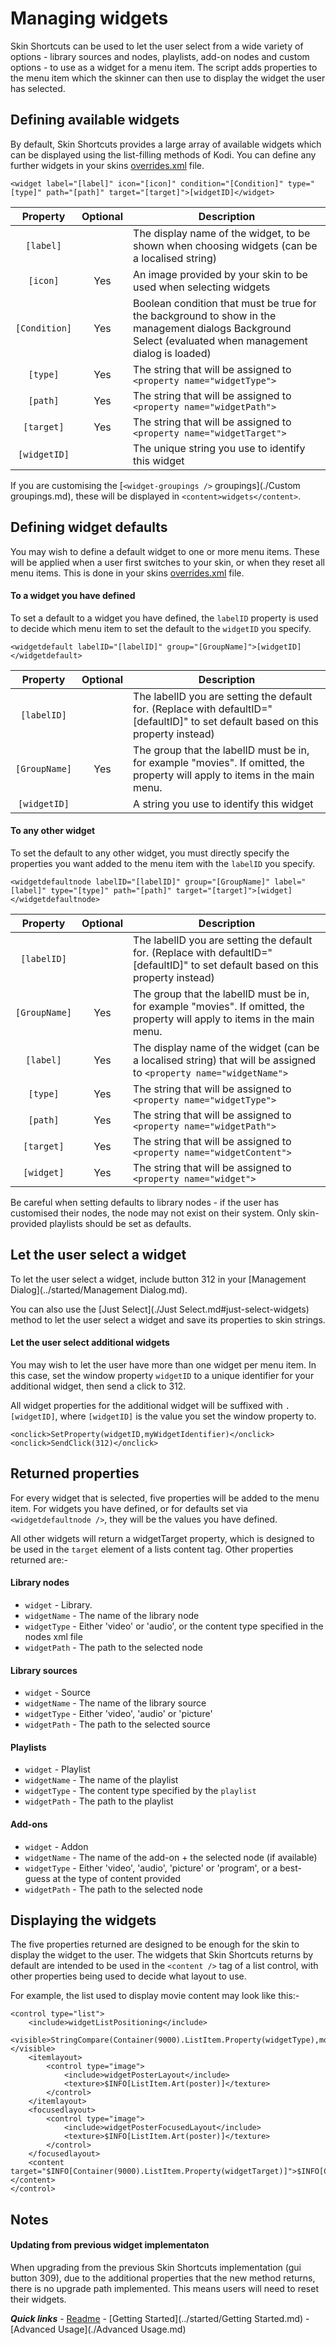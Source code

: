 # Managing widgets

Skin Shortcuts can be used to let the user select from a wide variety of options - library sources and nodes, playlists, add-on nodes and custom options - to use as a widget for a menu item. The script adds properties to the menu item which the skinner can then use to display the widget the user has selected.

## Defining available widgets

By default, Skin Shortcuts provides a large array of available widgets which can be displayed using the list-filling methods of Kodi. You can define any further widgets in your skins [overrides.xml](./overrides.md) file.

`<widget label="[label]" icon="[icon]" condition="[Condition]" type="[type]" path="[path]" target="[target]">[widgetID]</widget>`

| Property | Optional | Description |
| :------: | :------: | ----------- |
| `[label]` | | The display name of the widget, to be shown when choosing widgets (can be a localised string) |
| `[icon]` | Yes | An image provided by your skin to be used when selecting widgets |
| `[Condition]` | Yes | Boolean condition that must be true for the background to show in the management dialogs Background Select (evaluated when management dialog is loaded) | 
| `[type]` | Yes | The string that will be assigned to `<property name="widgetType">` |
| `[path]` | Yes | The string that will be assigned to `<property name="widgetPath">` |
| `[target]` | Yes | The string that will be assigned to `<property name="widgetTarget">` |
| `[widgetID]` |  | The unique string you use to identify this widget |

If you are customising the [`<widget-groupings />` groupings](./Custom groupings.md), these will be displayed in `<content>widgets</content>`.

## Defining widget defaults

You may wish to define a default widget to one or more menu items. These will be applied when a user first switches to your skin, or when they reset all menu items. This is done in your skins [overrides.xml](./overrides.md) file.

#### To a widget you have defined

To set a default to a widget you have defined, the `labelID` property is used to decide which menu item to set the default to the `widgetID` you specify.

`<widgetdefault labelID="[labelID]" group="[GroupName]">[widgetID]</widgetdefault>`

| Property | Optional | Description |
| :------: | :------: | ----------- |
| `[labelID]` | | The labelID you are setting the default for. (Replace with defaultID="[defaultID]" to set default based on this property instead) |
| `[GroupName]` | Yes | The group that the labelID must be in, for example "movies". If omitted, the property will apply to items in the main menu. |
| `[widgetID]` | | A string you use to identify this widget |

#### To any other widget

To set the default to any other widget, you must directly specify the properties you want added to the menu item with the `labelID` you specify.

`<widgetdefaultnode labelID="[labelID]" group="[GroupName]" label="[label]" type="[type]" path="[path]" target="[target]">[widget]</widgetdefaultnode>`

| Property | Optional | Description |
| :------: | :------: | ----------- |
| `[labelID]` | | The labelID you are setting the default for. (Replace with defaultID="[defaultID]" to set default based on this property instead) |
| `[GroupName]` | Yes | The group that the labelID must be in, for example "movies". If omitted, the property will apply to items in the main menu. |
| `[label]` | Yes | The display name of the widget (can be a localised string) that will be assigned to `<property name="widgetName">` |
| `[type]` | Yes | The string that will be assigned to `<property name="widgetType">` |
| `[path]` | Yes | The string that will be assigned to `<property name="widgetPath">` |
| `[target]` | Yes | The string that will be assigned to `<property name="widgetContent">` |
| `[widget]` | Yes | The string that will be assigned to `<property name="widget">` |

Be careful when setting defaults to library nodes - if the user has customised their nodes, the node may not exist on their system. Only skin-provided playlists should be set as defaults.

## Let the user select a widget

To let the user select a widget, include button 312 in your [Management Dialog](../started/Management Dialog.md).

You can also use the [Just Select](./Just Select.md#just-select-widgets) method to let the user select a widget and save its properties to skin strings.

#### Let the user select additional widgets

You may wish to let the user have more than one widget per menu item. In this case, set the window property `widgetID` to a unique identifier for your additional widget, then send a click to 312.

All widget properties for the additional widget will be suffixed with `.[widgetID]`, where `[widgetID]` is the value you set the window property to.

```
<onclick>SetProperty(widgetID,myWidgetIdentifier)</onclick>
<onclick>SendClick(312)</onclick>
```

## Returned properties

For every widget that is selected, five properties will be added to the menu item. For widgets you have defined, or for defaults set via `<widgetdefaultnode />`, they will be the values you have defined.

All other widgets will return a widgetTarget property, which is designed to be used in the `target` element of a lists content tag. Other properties returned are:-

#### Library nodes

* `widget` - Library.
* `widgetName` - The name of the library node
* `widgetType` - Either 'video' or 'audio', or the content type specified in the nodes xml file
* `widgetPath` - The path to the selected node

#### Library sources

* `widget` - Source
* `widgetName` - The name of the library source
* `widgetType` - Either 'video', 'audio' or 'picture'
* `widgetPath` - The path to the selected source

#### Playlists

* `widget` - Playlist
* `widgetName` - The name of the playlist
* `widgetType` - The content type specified by the `playlist`
* `widgetPath` - The path to the playlist

#### Add-ons

* `widget` - Addon
* `widgetName` - The name of the add-on + the selected node (if available)
* `widgetType` - Either 'video', 'audio', 'picture' or 'program', or a best-guess at the type of content provided
* `widgetPath` - The path to the selected node

## Displaying the widgets

The five properties returned are designed to be enough for the skin to display the widget to the user. The widgets that Skin Shortcuts returns by default are intended to be used in the `<content />` tag of a list control, with other properties being used to decide what layout to use.

For example, the list used to display movie content may look like this:-

```
<control type="list">
	<include>widgetListPositioning</include>
	<visible>StringCompare(Container(9000).ListItem.Property(widgetType),movies)</visible>
	<itemlayout>
		<control type="image">
			<include>widgetPosterLayout</include>
			<texture>$INFO[ListItem.Art(poster)]</texture>
		</control>
	</itemlayout>
	<focusedlayout>
		<control type="image">
			<include>widgetPosterFocusedLayout</include>
			<texture>$INFO[ListItem.Art(poster)]</texture>
		</control>
	</focusedlayout>
	<content target="$INFO[Container(9000).ListItem.Property(widgetTarget)]">$INFO[Contianer(9000).ListItem.Property(widgetPath)]</content>
</control>
```

## Notes

#### Updating from previous widget implementaton

When upgrading from the previous Skin Shortcuts implementation (gui button 309), due to the additional properties that the new method returns, there is no upgrade path implemented. This means users will need to reset their widgets.

***Quick links*** - [Readme](../../../README.md) - [Getting Started](../started/Getting Started.md) - [Advanced Usage](./Advanced Usage.md)